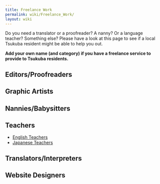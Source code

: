 ```yaml
---
title: Freelance Work
permalink: wiki/Freelance_Work/
layout: wiki
---
```


Do you need a translator or a proofreader? A nanny? Or a language
teacher? Something else? Please have a look at this page to see if a
local Tsukuba resident might be able to help you out.

**Add your own name (and category) if you have a freelance service to
provide to Tsukuba residents.**

Editors/Proofreaders
--------------------

Graphic Artists
---------------

Nannies/Babysitters
-------------------

Teachers
--------

-   [English Teachers](/wiki/English_Teachers "wikilink")
-   [Japanese Teachers](/wiki/Japanese_Teachers "wikilink")

Translators/Interpreters
------------------------

Website Designers
-----------------
